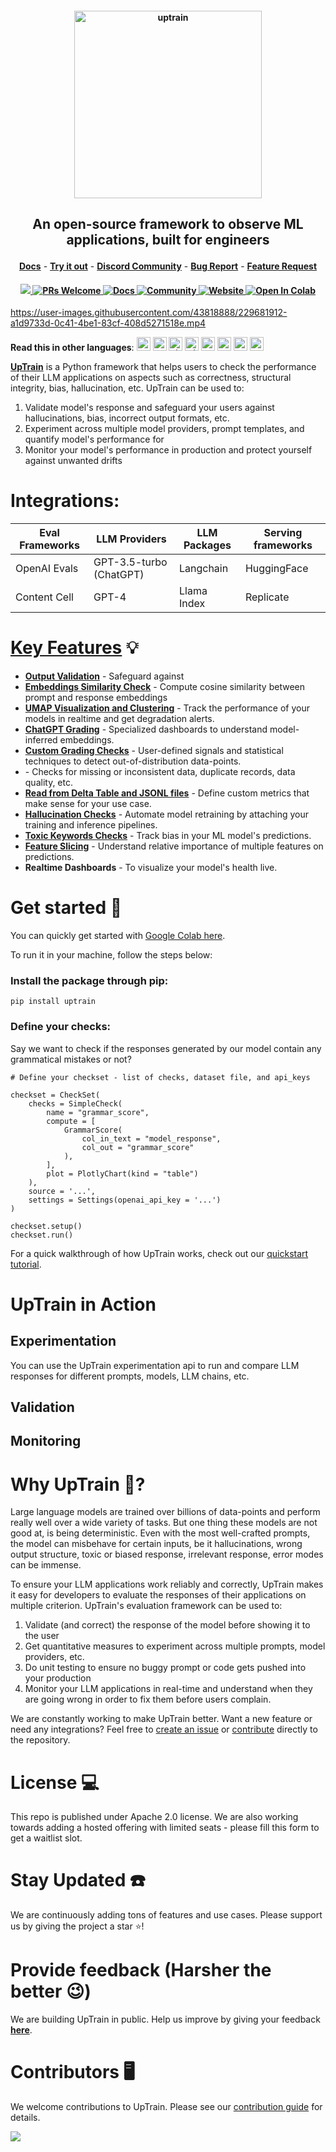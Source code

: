 <h4 align="center">
  <a href="https://uptrain.ai">
    <img width="300" src="https://user-images.githubusercontent.com/108270398/214240695-4f958b76-c993-4ddd-8de6-8668f4d0da84.png" alt="uptrain">
  </a>
</h4>
<h2>
  <p align="center">
    <p align="center">An open-source framework to observe ML applications, built for engineers</p>
  </p>
</h2>

<p align="center">
<a href="https://docs.uptrain.ai/docs/" rel="nofollow"><strong>Docs</strong></a>
-
<a href="https://colab.research.google.com/drive/1ZIITMB7XYotvhg5CNvGPFnBdM4SR2w4Q?usp=sharing/" rel="nofollow"><strong>Try it out</strong></a>
-
<a href="https://discord.com/invite/gVvZhhrQaQ/" rel="nofollow"><strong>Discord Community</strong></a>
-
<a href="https://github.com/uptrain-ai/uptrain/issues/new?assignees=&labels=bug&template=bug_report.md&title=" rel="nofollow"><strong>Bug Report</strong></a>
-
<a href="https://github.com/uptrain-ai/uptrain/issues/new?assignees=&labels=enhancement&template=feature_request.md&title=" rel="nofollow"><strong>Feature Request</strong></a>
</p>

<h4 align="center">
  <a href="https://github.com/uptrain-ai/uptrain/graphs/contributors">
    <img src="https://img.shields.io/github/contributors/uptrain-ai/uptrain">
  </a>
  <a href='https://github.com/uptrain-ai/uptrain/blob/main/CONTRIBUTING.md'>
    <img alt='PRs Welcome' src='https://img.shields.io/badge/PRs-welcome-orange.svg?style=shields'/>
  </a>
  <a href="https://docs.uptrain.ai/docs/">
    <img src="https://img.shields.io/badge/Read-Docs-brightgreen" alt="Docs" />
  </a>
  <a href="https://discord.com/invite/gVvZhhrQaQ">
    <img src="https://img.shields.io/badge/Discord-Community-orange" alt="Community" />
  </a>
  <a href="https://uptrain.ai/">
    <img src="https://img.shields.io/badge/UpTrain-Website-yellow" alt="Website" />
  </a>
  <a href="https://colab.research.google.com/drive/1ZIITMB7XYotvhg5CNvGPFnBdM4SR2w4Q?usp=sharing/">
    <img src="https://colab.research.google.com/assets/colab-badge.svg" alt="Open In Colab"/>
  </a>
</h4>

https://user-images.githubusercontent.com/43818888/229681912-a1d9733d-0c41-4be1-83cf-408d5271518e.mp4

**Read this in other languages**: 
<kbd>[<img title="English" alt="English language" src="https://cdn.staticaly.com/gh/hjnilsson/country-flags/master/svg/us.svg" width="22">](/README.md)</kbd>
<kbd>[<img title="German" alt="German language" src="https://cdn.staticaly.com/gh/hjnilsson/country-flags/master/svg/de.svg" width="22">](/i18n/README.de.md)</kbd>
<kbd>[<img title="Chinese" alt="Chinese language" src="https://cdn.staticaly.com/gh/hjnilsson/country-flags/master/svg/cn.svg" width="22">](/i18n/README.zh-CN.md)</kbd>
<kbd>[<img title="Hindi" alt="Hindi language" src="https://cdn.staticaly.com/gh/hjnilsson/country-flags/master/svg/in.svg" width="22">](/i18n/README.hi.md)</kbd>
<kbd>[<img title="Spanish" alt="Spanish language" src="https://cdn.staticaly.com/gh/hjnilsson/country-flags/master/svg/es.svg" width="22">](/i18n/README.es.md)</kbd>
<kbd>[<img title="French" alt="French language" src="https://cdn.staticaly.com/gh/hjnilsson/country-flags/master/svg/fr.svg" width="22">](/i18n/README.fr.md)</kbd>
<kbd>[<img title="Japanese" alt="Japanese language" src="https://cdn.staticaly.com/gh/hjnilsson/country-flags/master/svg/jp.svg" width="22">](/i18n/README.ja.md)</kbd>
<kbd>[<img title="Russian" alt="Russian language" src="https://cdn.staticaly.com/gh/hjnilsson/country-flags/master/svg/ru.svg" width="22">](/i18n/README.ru.md)</kbd>


**[UpTrain](https://uptrain.ai)** is a Python framework that helps users to check the performance of their LLM applications on aspects such as correctness, structural integrity, bias, hallucination, etc. UpTrain can be used to:

1) Validate model's response and safeguard your users against hallucinations, bias, incorrect output formats, etc.
2) Experiment across multiple model providers, prompt templates, and quantify model's performance for  
3) Monitor your model's performance in production and protect yourself against unwanted drifts


# Integrations:

| Eval Frameworks  | LLM Providers | LLM Packages | Serving frameworks | 
| ------------- | ------------- | ------------- | ------------- | 
| OpenAI Evals  | GPT-3.5-turbo (ChatGPT) | Langchain | HuggingFace |
| Content Cell  | GPT-4  | Llama Index |  Replicate |


# **[Key Features](https://uptrain.gitbook.io/docs/what-is-uptrain/key-features)** 💡


- **[Output Validation]()** - Safeguard against 
- **[Embeddings Similarity Check](https://docs.uptrain.ai/docs/uptrain-monitors/data-drift)** - Compute cosine similarity between prompt and response embeddings
- **[UMAP Visualization and Clustering](https://docs.uptrain.ai/docs/uptrain-monitors/concept-drift)** - Track the performance of your models in realtime and get degradation alerts.
- **[ChatGPT Grading](https://github.com/uptrain-ai/uptrain/blob/main/examples/text_summarization/run.ipynb)** - Specialized dashboards to understand model-inferred embeddings.
- **[Custom Grading Checks](https://docs.uptrain.ai/docs/uptrain-monitors/edge-case-detection)** - User-defined signals and statistical techniques to detect out-of-distribution data-points.
- **[](https://docs.uptrain.ai/docs/uptrain-monitors/data-integrity)** - Checks for missing or inconsistent data, duplicate records, data quality, etc. 
- **[Read from Delta Table and JSONL files](https://docs.uptrain.ai/docs/monitoring-custom-metrics)** - Define custom metrics that make sense for your use case.
- **[Hallucination Checks](https://github.com/uptrain-ai/uptrain/blob/main/examples/human_orientation_classification/deepdive_examples/uptrain_check_all.ipynb)** - Automate model retraining by attaching your training and inference pipelines.
- **[Toxic Keywords Checks](https://docs.uptrain.ai/docs/uptrain-monitors/model-bias)** - Track bias in your ML model's predictions.
- **[Feature Slicing](https://docs.uptrain.ai/docs/uptrain-visuals/shap-explainability)** - Understand relative importance of multiple features on predictions.
- **Realtime Dashboards** - To visualize your model's health live.


# Get started 🙌

You can quickly get started with [Google Colab here](https://colab.research.google.com/drive/1ZIITMB7XYotvhg5CNvGPFnBdM4SR2w4Q?usp=sharing%2F).

To run it in your machine, follow the steps below:

### Install the package through pip:
```console
pip install uptrain
```

### Define your checks:
Say we want to check if the responses generated by our model contain any grammatical mistakes or not?

```console
# Define your checkset - list of checks, dataset file, and api_keys

checkset = CheckSet(
    checks = SimpleCheck(
        name = "grammar_score",
        compute = [
            GrammarScore(
                col_in_text = "model_response",
                col_out = "grammar_score"
            ),
        ],
        plot = PlotlyChart(kind = "table")
    ),
    source = '...',
    settings = Settings(openai_api_key = '...')
)

checkset.setup()
checkset.run()

```

For a quick walkthrough of how UpTrain works, check out our [quickstart tutorial](https://docs.uptrain.ai/docs/uptrain-examples/quickstart-tutorial).

<h4> </h4>

# UpTrain in Action

## Experimentation

You can use the UpTrain experimentation api to run and compare LLM responses for different prompts, models, LLM chains, etc.



## Validation

## Monitoring




# Why UpTrain 🤔?

Large language models are trained over billions of data-points and perform really well over a wide variety of tasks. But one thing these models are not good at, is being deterministic. Even with the most well-crafted prompts, the model can misbehave for certain inputs, be it hallucinations, wrong output structure, toxic or biased response, irrelevant response, error modes can be immense. 

To ensure your LLM applications work reliably and correctly, UpTrain makes it easy for developers to evaluate the responses of their applications on multiple criterion. UpTrain's evaluation framework can be used to:

1) Validate (and correct) the response of the model before showing it to the user
2) Get quantitative measures to experiment across multiple prompts, model providers, etc.
3) Do unit testing to ensure no buggy prompt or code gets pushed into your production
4) Monitor your LLM applications in real-time and understand when they are going wrong in order to fix them before users complain.

We are constantly working to make UpTrain better. Want a new feature or need any integrations? Feel free to [create an issue](https://github.com/uptrain-ai/uptrain/issues) or [contribute](https://github.com/uptrain-ai/uptrain/blob/main/CONTRIBUTING.md) directly to the repository.

# License 💻

This repo is published under Apache 2.0 license. We are also working towards adding a hosted offering with limited seats - please fill this form to get a waitlist slot.

# Stay Updated ☎️
We are continuously adding tons of features and use cases. Please support us by giving the project a star ⭐!

# Provide feedback (Harsher the better 😉) 

We are building UpTrain in public. Help us improve by giving your feedback **[here](https://forms.gle/PXd89D5LiFubro9o9)**.

# Contributors 🖥️

We welcome contributions to UpTrain. Please see our [contribution guide](https://github.com/uptrain-ai/uptrain/blob/main/CONTRIBUTING.md) for details.

<a href="https://github.com/uptrain-ai/uptrain/graphs/contributors">
  <img src="https://contrib.rocks/image?repo=uptrain-ai/uptrain" />
</a>
